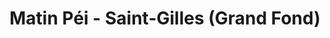 ---
title: "Matin Péi - Saint-Gilles (Grand Fond)"
url: /saint-paul/matin-pei-saint-gilles-grand-fond/
shop: boulangerie
---